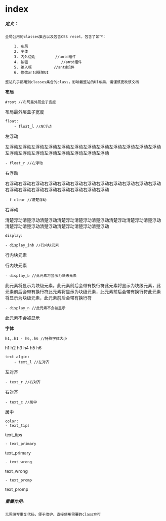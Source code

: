 # index
##### 定义：

	全局公用的classes集合以及包含CSS reset，包含了如下：
	
		1. 布局
		2. 字体
		3. 内外边距  		//antd组件
		4. 按钮 				//antd组件
		5. 输入框			//antd组件
		6. 修改antd框架UI
	
	整站几乎都用到classes集合的class，影响着整站的UI布局，请谨慎更改该文档

**布局**
	
	#root //布局最外层盒子宽度

<div id="root">布局最外层盒子宽度</div>

	

	float:
		- float_l //左浮动

<div id="root">
	<p class="float_l pad-base defaults-bg mar-base">左浮动</p>
	左浮动左浮动左浮动左浮动左浮动左浮动左浮动左浮动左浮动左浮动左浮动左浮动左浮动左浮动左浮动左浮动左浮动左浮动左浮动左浮动
</div>

    - float_r //右浮动
		 
<div class="wrap">
	<p class="float_r pad-base defaults-bg mar-base">右浮动</p>
	右浮动右浮动右浮动右浮动右浮动右浮动右浮动右浮动右浮动右浮动右浮动右浮动右浮动右浮动右浮动右浮动右浮动右浮动右浮动右浮动
</div>

	- f-clear //清楚浮动
		 
<div class="wrap f-clear">
	<p class="float_r pad-base defaults-bg mar-base">右浮动</p>
	清楚浮动清楚浮动清楚浮动清楚浮动清楚浮动清楚浮动清楚浮动清楚浮动清楚浮动清楚浮动清楚浮动清楚浮动清楚浮动清楚浮动清楚浮动
</div>

	display: 
		
	- display_inb //行内块元素
		 
<div id="root">
	<p class="display_inb">行内块元素</p>
	<p class="display_inb">行内块元素</p>
</div>

	- display_b //此元素将显示为块级元素
		 
<div id="root">
	<span class="display_b">
	此元素将显示为块级元素，此元素前后会带有换行符此元素将显示为块级元素，此元素前后会带有换行符此元素将显示为块级元素，此元素前后会带有换行符此元素将显示为块级元素，此元素前后会带有换行符
	</span>
</div>

	- display_n //此元素不会被显示
		 
<div id="root">
	<p class="display_n">
	此元素不会被显示
	</p>
</div>

**字体**

	h1,.h1 - h6,.h6 //特殊字体大小

<div id="root">
	<span class="h1">h1</span>
	<span class="h2">h2</span>
	<span class="h3">h3</span>
	<span class="h4">h4</span>
	<span class="h5">h5</span>
	<span class="h6">h6</span>
</div>

	text-algin:
		- text_l //左对齐

<div id="root">
	<p class="text_l">左对齐</p>
</div>

	- text_r //右对齐
		 
<div id="root">
	<p class="text_r">右对齐</p>
</div>

	- text_c //居中
				 
<div id="root">
	<p class="text_c">居中</p>
</div>

	color:
	- text_tips 

<div id="root">
	<p class="text_tips">text_tips</p>
</div>

	- text_primary

<div id="root">
	<p class="text_primary">text_primary</p>
</div>

	- text_wrong 

<div id="root">
	<p class="text_wrong">text_wrong</p>
</div>

	- text_promp 
		
<div id="root">
	<p class="text_prompg">text_promp</p>
</div>
		
##### 重置作用:

	无需编写重复代码，便于维护，直接使用需要的class方可
